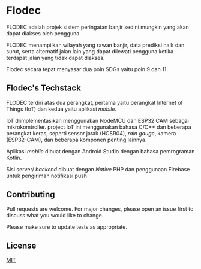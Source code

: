 # Flodec

FLODEC adalah projek sistem peringatan banjir sedini mungkin yang akan dapat diakses oleh pengguna.


FLODEC menampilkan wilayah yang rawan banjir, data prediksi naik dan surut, serta alternatif jalan lain yang dapat dilewati pengguna ketika terdapat jalan yang tidak dapat diakses.

Flodec secara tepat menyasar dua poin SDGs yaitu poin 9 dan 11.

## Flodec's Techstack

FLODEC terdiri atas dua perangkat, pertama yaitu perangkat Internet of Things (IoT) dan kedua yaitu aplikasi _mobile_.

IoT diimplementasikan menggunakan NodeMCU dan ESP32 CAM sebagai mikrokomtroller. project IoT ini menggunakan bahasa C/C++ dan beberapa perangkat keras, seperti sensor jarak (HCSR04), _rain gauge_, kamera (ESP32-CAM), dan beberapa komponen penting lainnya.  

Aplikasi _mobile_ dibuat dengan Android Studio dengan bahasa pemrograman Kotlin.

Sisi server/ _backend_ dibuat dengan _Native_ PHP dan penggunaan Firebase untuk pengiriman notifikasi push

## Contributing

Pull requests are welcome. For major changes, please open an issue first
to discuss what you would like to change.

Please make sure to update tests as appropriate.

## License

[MIT](https://choosealicense.com/licenses/mit/)
